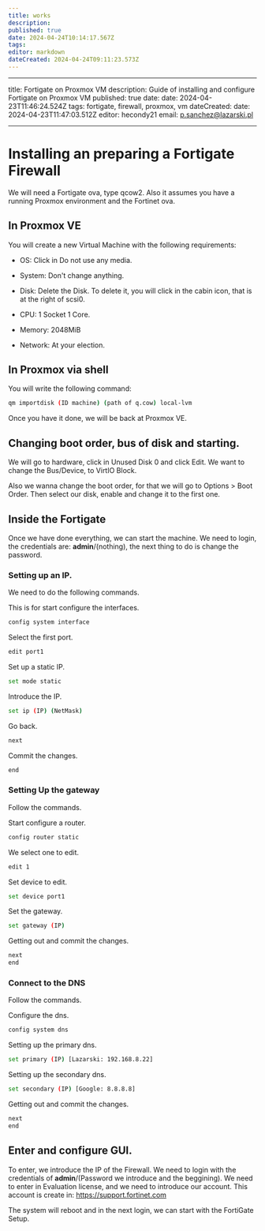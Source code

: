 ```yaml
---
title: works
description: 
published: true
date: 2024-04-24T10:14:17.567Z
tags: 
editor: markdown
dateCreated: 2024-04-24T09:11:23.573Z
---
```


---
title: Fortigate on Proxmox VM
description: Guide of installing and configure Fortigate on Proxmox VM
published: true
date: date: 2024-04-23T11:46:24.524Z
tags: fortigate, firewall, proxmox, vm
dateCreated: date: 2024-04-23T11:47:03.512Z
editor: hecondy21
email: p.sanchez@lazarski.pl

---
# Installing an preparing a Fortigate Firewall

We will need a Fortigate ova, type qcow2. Also it assumes you have a running Proxmox environment and the Fortinet ova. 

## In Proxmox VE

You will create a new Virtual Machine with the following requirements:

- OS: Click in Do not use any media.

- System: Don't change anything.

- Disk: Delete the Disk. To delete it, you will click in the cabin icon, that is at the right of scsi0.

- CPU: 1 Socket 1 Core.

- Memory: 2048MiB

- Network: At your election.


## In Proxmox via shell

You will write the following command:
```bash
qm importdisk (ID machine) (path of q.cow) local-lvm
```

Once you have it done, we will be back at Proxmox VE.

## Changing boot order, bus of disk and starting.

We will go to hardware, click in Unused Disk 0 and click Edit. We want to change the Bus/Device, to VirtIO Block.

Also we wanna change the boot order, for that we will go to Options > Boot Order. Then select our disk, enable and change it to the first one.

## Inside the Fortigate

Once we have done everything, we can start the machine. We need to login, the credentials are: **admin**/(nothing), the next thing to do is change the password. 

### Setting up an IP.

We need to do the following commands. 

This is for start configure the interfaces.
```bash
config system interface
```

Select the first port.
```bash
edit port1
```

Set up a static IP.
```bash
set mode static
```

Introduce the IP.
```bash
set ip (IP) (NetMask)
```

Go back.
```bash
next
```
Commit the changes.
```bash
end
```

### Setting Up the gateway
Follow the commands.

Start configure a router.
```bash
config router static
```

We select one to edit.
```bash
edit 1
```

Set device to edit.
```bash
set device port1
```

Set the gateway.
```bash
set gateway (IP)
```

Getting out and commit the changes.
```bash
next
end
```

### Connect to the DNS
Follow the commands.

Configure the dns.
```bash
config system dns
```
Setting up the primary dns.
```bash
set primary (IP) [Lazarski: 192.168.8.22]
```

Setting up the secondary dns.
```bash
set secondary (IP) [Google: 8.8.8.8]
```
Getting out and commit the changes.
```bash
next
end
```


## Enter and configure GUI.
To enter, we introduce the IP of the Firewall. We need to login with the credentials of **admin**/(Password we introduce and the beggining). We need to enter in Evaluation license, and we need to introduce our account. This account is create in: https://support.fortinet.com

The system will reboot and in the next login, we can start with the FortiGate Setup. 
